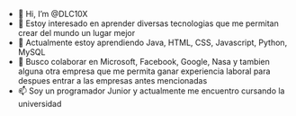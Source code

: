 - 👋 Hi, I’m @DLC10X
- 👀 Estoy interesado en aprender diversas tecnologias que me permitan crear del mundo un lugar mejor 
- 🌱 Actualmente estoy aprendiendo Java, HTML, CSS, Javascript, Python, MySQL
- 💞️ Busco colaborar en Microsoft, Facebook, Google, Nasa y tambien alguna otra empresa que me permita ganar experiencia laboral para despues entrar a las empresas antes mencionadas
- 📫 Soy un programador Junior y actualmente me encuentro cursando la universidad

<!---
DLC10X/DLC10X is a ✨ special ✨ repository because its `README.md` (this file) appears on your GitHub profile.
You can click the Preview link to take a look at your changes.
--->
